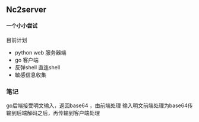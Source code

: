 ## Nc2server
#### 一个小小尝试

目前计划
* python web 服务器端
* go 客户端
* 反弹shell 直连shell
* 敏感信息收集

### 笔记

go后端接受明文输入，返回base64 ，由前端处理
输入明文前端处理为base64传输到后端解码之后，再传输到客户端处理
